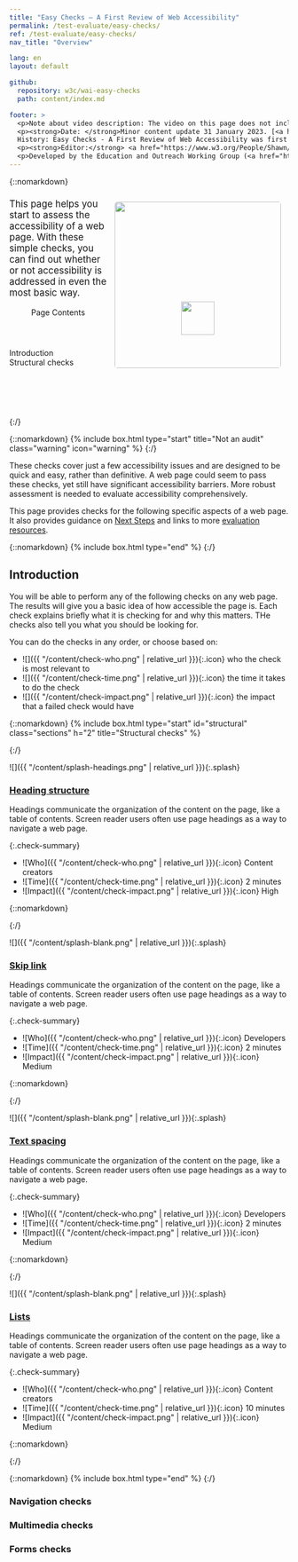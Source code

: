 ```yaml
---
title: "Easy Checks – A First Review of Web Accessibility"
permalink: /test-evaluate/easy-checks/
ref: /test-evaluate/easy-checks/
nav_title: "Overview"

lang: en
layout: default

github:
  repository: w3c/wai-easy-checks
  path: content/index.md

footer: >
  <p>Note about video description: The video on this page does not include synchronized audio description because the visuals only illustrate the audio and do not provide additional information. In this case, audio description would be more distracting than useful to most people, including people who cannot see the visuals. Description of visual information is integrated in the Text Transcript with Description of Visuals (“descriptive transcript”).</p>
  <p><strong>Date: </strong>Minor content update 31 January 2023. [<a href="https://www.w3.org/WAI/EO/wiki/Easy_Checks_changelog">changelog</a>] Major revision planned for late 2023.<br>
  History: Easy Checks - A First Review of Web Accessibility was first published as a draft in June 2013. It replaces Preliminary Review of Web Sites for Accessibility that was first published September 2005 and edited by Shadi Abou-Zahra. It was originally one section of Evaluating Web Sites for Accessibility that was first published in October 2001 and edited by Judy Brewer and Chuck Letourneau.</p>
  <p><strong>Editor:</strong> <a href="https://www.w3.org/People/Shawn/">Shawn Lawton Henry</a>. Contributors: Sharron Rush, Caleb Watson, Suzette Keith, Anna Belle Leiserson, Andrew Arch, Wayne Dick, Vicki Menezes Miller, Jennifer Sutton, Ian Pouncey, Denis Boudreau, Tom Jewett, and <a href="https://www.w3.org/WAI/EO/EOWG-members">EOWG Participants</a>.</p>
  <p>Developed by the Education and Outreach Working Group (<a href="http://www.w3.org/WAI/EO/">EOWG</a>). Video developed with support from the <a href="https://www.w3.org/WAI/about/projects/wai-guide/">WAI-Guide</a> project funded by the European Commission (EC) under the Horizon 2020 program (Grant Agreement 822245). <a href="/WAI/test-evaluate/acknowledgements">Acknowledgments for video</a>.</p>
---
```


{::nomarkdown}

<style>
  #summary {
    display: flex;
  }
  
  #summary p:first-of-type {
    font-size:120%;
    margin-top: 0.5em;
  }
  
  .video-card {
    margin: 1em;
    float: none !important;
    max-width: inherit !important;
    width: 100% !important;
    flex-grow: 1;
  }
  
  img.video {
    border-radius: 5px;
    width: 300px;
    max-width: 300px;
  }
  
  .video-card .play-button {
    position: relative;
    top: -120px;
    left: 120px;
    width: 60px;
    height: 60px;
  }
  
  .icon {
    width: 1em;
    height: 1em;
  }
  
  .box-warning.box {
    border-color: var(--faded-red);
  }
  .box-warning .box-h {
    background-color: var(--faded-red);
    color: var(--body-bg);
  }
  
  .box-sections {
    margin-top: 3em;
  }
  .box-sections .box-i {
    padding: 0;
  }
  .box-sections .box-i div {
    clear: left;
    padding: 8px 16px;
    border-bottom: solid 1px var(--line-grey);
  }
  
  .box-sections .splash {
    float: left;
    padding-right: 1em;
  }
  .box-sections h3 {
    margin: 0;
  }
  
  .box-sections .check-summary {
    font-weight: bold;
    margin-top: 1.5em;
  }
  .box-sections .check-summary li {
    list-style: none;
    border-right: solid 1px var(--line-grey);
    display: inline-block;
    padding: 0 2em 0 1em;
  }
  .box-sections .check-summary li:last-of-type {
    border-right: 0;
  }
  .box-sections .check-summary .icon {
    width: 1.2em;
    height: 1.2em;
  }      
  </style>

<aside id="summary" class="box box-i box-simple">
  <div>
    <p>This page helps you start to assess the accessibility of a web page. With these simple checks, you can find out whether or not accessibility is addressed in even the most basic way.</p>
    <nav aria-labelledby="tocheading" id="toc">
      <header id="tocheading" class="box-h box-h-simple">Page Contents</header>
      <ul id="markdown-toc">
        <li><a href="#introduction" id="markdown-toc-introduction">Introduction</a></li>
        <li><a href="#structural" id="markdown-toc-structural-checks">Structural checks</a></li>
      </ul>
    </nav>
  </div>
  <div class="video-card">
      <img class="video" src="https://i.ytimg.com/vi_webp/IZp8eUAu450/maxresdefault.webp">
      <img class="play-button" src="https://www.starpng.com/public/uploads/preview/red-play-button-png-101576847279kuxmycuxzj.png">
  </div>
</aside>

{:/}

{::nomarkdown}
{% include box.html type="start" title="Not an audit" class="warning" icon="warning" %}
{:/}

<p>These checks cover just a few accessibility issues and are designed to be quick and easy, rather than definitive. A web page could seem to pass these checks, yet still have significant accessibility barriers. More robust assessment is needed to evaluate accessibility comprehensively.</p>

<p>This page provides checks for the following specific aspects of a web page. It also provides guidance on <span class="ptoc"><a href="#next">Next Steps</a></span> and links to more <a href="#evalresources">evaluation resources</a>.</p>

{::nomarkdown}
{% include box.html type="end" %}
{:/}

## Introduction

You will be able to perform any of the following checks on any web page. The results will give you a basic idea of how accessible the page is. Each check explains briefly what it is checking for and why this matters. THe checks also tell you what you should be looking for.

You can do the checks in any order, or choose based on:

* ![]({{ "/content/check-who.png" | relative_url }}){:.icon} who the check is most relevant to
* ![]({{ "/content/check-time.png" | relative_url }}){:.icon} the time it takes to do the check
* ![]({{ "/content/check-impact.png" | relative_url }}){:.icon} the impact that a failed check would have

{::nomarkdown}
{% include box.html type="start" id="structural" class="sections" h="2" title="Structural checks" %}
<div>
{:/}

![]({{ "/content/splash-headings.png" | relative_url }}){:.splash}

### [Heading structure](/test-evaluate/easy-checks/heading-structure/)

Headings communicate the organization of the content on the page, like a table of contents. Screen reader users often use page headings as a way to navigate a web page.

{:.check-summary}
* ![Who]({{ "/content/check-who.png" | relative_url }}){:.icon} Content creators
* ![Time]({{ "/content/check-time.png" | relative_url }}){:.icon} 2 minutes
* ![Impact]({{ "/content/check-impact.png" | relative_url }}){:.icon} High

{::nomarkdown}
</div>
<div>
{:/}

![]({{ "/content/splash-blank.png" | relative_url }}){:.splash}

### [Skip link](/test-evaluate/easy-checks/#/)

Headings communicate the organization of the content on the page, like a table of contents. Screen reader users often use page headings as a way to navigate a web page.

{:.check-summary}
* ![Who]({{ "/content/check-who.png" | relative_url }}){:.icon} Developers
* ![Time]({{ "/content/check-time.png" | relative_url }}){:.icon} 2 minutes
* ![Impact]({{ "/content/check-impact.png" | relative_url }}){:.icon} Medium

{::nomarkdown}
</div>
<div>
{:/}

![]({{ "/content/splash-blank.png" | relative_url }}){:.splash}

### [Text spacing](/test-evaluate/easy-checks/#/)

Headings communicate the organization of the content on the page, like a table of contents. Screen reader users often use page headings as a way to navigate a web page.

{:.check-summary}
* ![Who]({{ "/content/check-who.png" | relative_url }}){:.icon} Developers
* ![Time]({{ "/content/check-time.png" | relative_url }}){:.icon} 2 minutes
* ![Impact]({{ "/content/check-impact.png" | relative_url }}){:.icon} Medium

{::nomarkdown}
</div>
<div>
{:/}

![]({{ "/content/splash-blank.png" | relative_url }}){:.splash}

### [Lists](/test-evaluate/easy-checks/#/)

Headings communicate the organization of the content on the page, like a table of contents. Screen reader users often use page headings as a way to navigate a web page.

{:.check-summary}
* ![Who]({{ "/content/check-who.png" | relative_url }}){:.icon} Content creators
* ![Time]({{ "/content/check-time.png" | relative_url }}){:.icon} 10 minutes
* ![Impact]({{ "/content/check-impact.png" | relative_url }}){:.icon} Medium

{::nomarkdown}
</div>
{:/}

{::nomarkdown}
{% include box.html type="end" %}
{:/}


### Navigation checks

### Multimedia checks

### Forms checks
